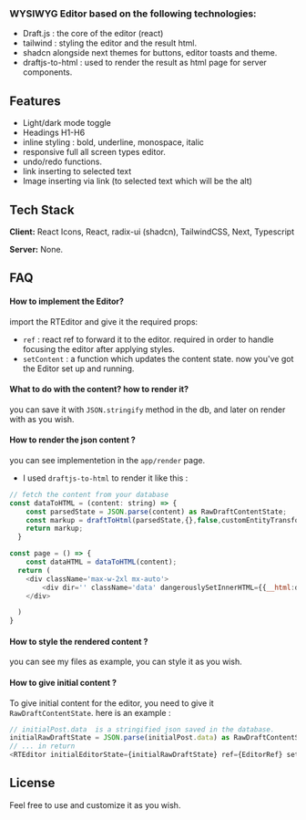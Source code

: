 ### WYSIWYG Editor based on the following technologies:
- Draft.js : the core of the editor (react)
- tailwind : styling the editor and the result html.
- shadcn  alongside next themes for buttons, editor toasts and theme.
- draftjs-to-html : used to render the result as html page for server components.

## Features

- Light/dark mode toggle
- Headings H1-H6
- inline styling : bold, underline, monospace, italic
- responsive full all screen types editor.
- undo/redo functions.
- link inserting to selected text
- Image inserting via link (to selected text which will be the alt)



## Tech Stack

**Client:** React Icons, React, radix-ui (shadcn), TailwindCSS, Next, Typescript

**Server:** None.



## FAQ

#### How to implement the Editor?

import the RTEditor and give it the required props:
- `ref` : react ref to forward it to the editor. required in order to handle focusing the editor after applying styles.
- `setContent` : a function which updates the content state.
now you've got the Editor set up and running.

#### What to do with the content? how to render it?

you can save it with `JSON.stringify` method in the db, and later on render with as you wish.

#### How to render the json content ?
you can see implementetion in the `app/render` page.
- I used `draftjs-to-html` to render it like this :
```javascript
// fetch the content from your database
const dataToHTML = (content: string) => {
    const parsedState = JSON.parse(content) as RawDraftContentState;
    const markup = draftToHtml(parsedState,{},false,customEntityTransform);
    return markup;
  }

const page = () => {
    const dataHTML = dataToHTML(content);
  return (
    <div className='max-w-2xl mx-auto'>
        <div dir='' className='data' dangerouslySetInnerHTML={{__html:dataHTML}}/>
    </div>

  )
}
```
#### How to style the rendered content ?
you can see my files as example, you can style it as you wish.

#### How to give initial content ?
To give initial content for the editor, you need to give it `RawDraftContentState`. here is an example :
```javascript
// initialPost.data  is a stringified json saved in the database.
initialRawDraftState = JSON.parse(initialPost.data) as RawDraftContentState;
// ... in return
<RTEditor initialEditorState={initialRawDraftState} ref={EditorRef} setContent={setContentHandler}/>
```

## License

Feel free to use and customize it as you wish.

